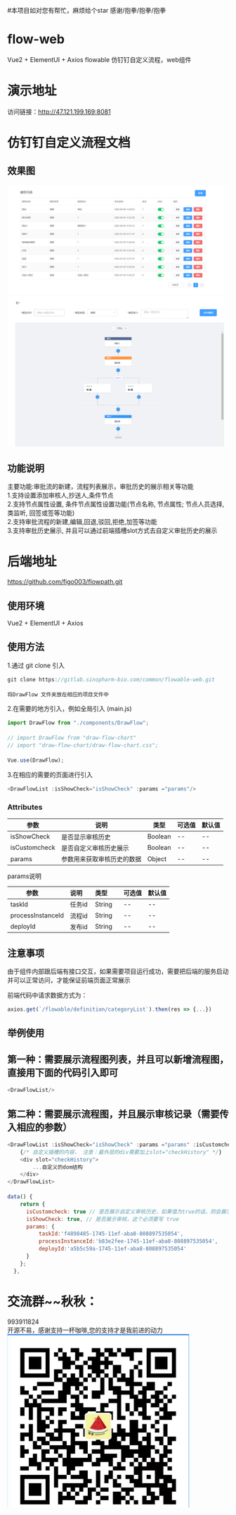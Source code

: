 #本项目如对您有帮忙，麻烦给个star  感谢/抱拳/抱拳/抱拳

# flow-web
Vue2 + ElementUI + Axios   flowable 仿钉钉自定义流程，web组件

# 演示地址
访问链接：http://47.121.199.169:8081

# 仿钉钉自定义流程文档

## 效果图
<img src='flow-list.png'/>
<img src='flow-chart.png'/>

## 功能说明
主要功能:审批流的新建，流程列表展示，审批历史的展示相关等功能<br/>
1.支持设置添加审核人,抄送人,条件节点 <br/>
2.支持节点属性设置, 条件节点属性设置功能(节点名称, 节点属性; 节点人员选择, 类监听, 回签或签等功能)<br/>
2.支持审批流程的新建,编辑,回退,驳回,拒绝,加签等功能<br/>
3.支持审批历史展示, 并且可以通过前端插槽slot方式去自定义审批历史的展示<br/>

# 后端地址
https://github.com/figo003/flowpath.git


## 使用环境
Vue2 + ElementUI + Axios 

## 使用方法

1.通过 git clone 引入
```javaScript
git clone https://gitlab.sinopharm-bio.com/common/flowable-web.git
 
将DrawFlow 文件夹放在相应的项目文件中
```

2.在需要的地方引入，例如全局引入 (main.js)
```javaScript
import DrawFlow from "./components/DrawFlow";

// import DrawFlow from "draw-flow-chart"
// import "draw-flow-chart/draw-flow-chart.css";

Vue.use(DrawFlow);
```

3.在相应的需要的页面进行引入
```javaScript
<DrawFlowList :isShowCheck="isShowCheck" :params ="params"/>
```

### Attributes 
| 参数       | 说明     | 类型       | 可选值 | 默认值 |
|------------|--------|------------|--------|--------|
| isShowCheck| 是否显示审核历史 | Boolean| -- |--      |
| isCustomcheck| 是否自定义审核历史展示 | Boolean| -- |--      |
| params     | 参数用来获取审核历史的数据|Object|--|--  |


params说明

| 参数       | 说明     | 类型       | 可选值 | 默认值 |
|------------|--------|------------|--------|--------|
| taskId| 任务id| String| --     | --     |
| processInstanceId| 流程id| String| --     | --     |
| deployId| 发布id | String| --     | --     |


## 注意事项
由于组件内部跟后端有接口交互，如果需要项目运行成功，需要把后端的服务启动并可以正常访问，才能保证前端页面正常展示

前端代码中请求数据方式为：
```javaScript
axios.get(`/flowable/definition/categoryList`).then(res => {...})
```

## 举例使用

## 第一种：需要展示流程图列表，并且可以新增流程图，直接用下面的代码引入即可
```javaScript
<DrawFlowList/>
```
## 第二种：需要展示流程图，并且展示审核记录（需要传入相应的参数）
```javaScript
<DrawFlowList :isShowCheck="isShowCheck" :params ="params" :isCustomcheck="isCustomcheck">
    {/* 自定义插槽的内容， 注意：最外层的div需要加上slot="checkHistory" */}
    <div slot="checkHistory">
        ...自定义的dom结构
    </div>
</DrawFlowList>

data() {
    return {
      isCustomcheck: true // 是否展示自定义审核历史，如果值为true的话，则会展示自定义的审核历史情况，如果值为false，则展示组件基本的审核历史情况
      isShowCheck: true, // 是否展示审核，这个必须要写 true
      params: {
          taskId:'f4898485-1745-11ef-aba8-808897535054',
          processInstanceId:'b83e2fee-1745-11ef-aba8-808897535054',
          deployId:'a5b5c59a-1745-11ef-aba8-808897535054'
      }
    };
  },
```


# 交流群~~秋秋：
993911824<br>
开源不易，感谢支持一杯咖啡,您的支持才是我前进的动力 <br>
<img src='zhifubao.png'/>
